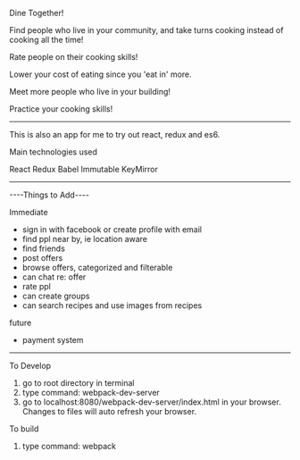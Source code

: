 Dine Together!

Find people who live in your community, and take turns cooking instead of cooking all the time!

Rate people on their cooking skills!

Lower your cost of eating since you 'eat in' more.

Meet more people who live in your building!

Practice your cooking skills!

-----

This is also an app for me to try out react, redux and es6. 

Main technologies used

React
Redux
Babel
Immutable
KeyMirror

-----


----Things to Add----

Immediate

- sign in with facebook or create profile with email
- find ppl near by, ie location aware
- find friends
- post offers
- browse offers, categorized and filterable
- can chat re: offer
- rate ppl
- can create groups
- can search recipes and use images from recipes


future
- payment system

------------

To Develop
1. go to root directory in terminal
2. type command: webpack-dev-server
3. go to localhost:8080/webpack-dev-server/index.html in your browser. Changes to files will auto refresh your browser.

To build
1. type command: webpack
